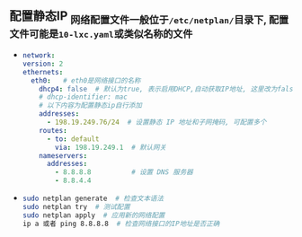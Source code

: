 ## 配置静态IP   <sub>网络配置文件一般位于`/etc/netplan/`目录下, 配置文件可能是`10-lxc.yaml`或类似名称的文件</sub>

- ```yaml
  network:
  version: 2
  ethernets:
    eth0:   # eth0是网络接口的名称
      dhcp4: false  # 默认为true, 表示启用DHCP,自动获取IP地址, 这里改为false
      # dhcp-identifier: mac
      # 以下内容为配置静态ip自行添加
      addresses:
        - 198.19.249.76/24  # 设置静态 IP 地址和子网掩码, 可配置多个
      routes:
        - to: default
          via: 198.19.249.1  # 默认网关
      nameservers:
        addresses:
          - 8.8.8.8          # 设置 DNS 服务器
          - 8.8.4.4
  ```

- ```bash
  sudo netplan generate  # 检查文本语法
  sudo netplan try  # 测试配置
  sudo netplan apply  # 应用新的网络配置
  ip a 或者 ping 8.8.8.8  # 检查网络接口的IP地址是否正确
  ```
